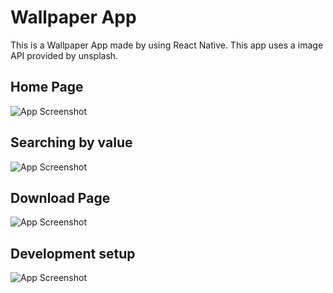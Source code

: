 
# Wallpaper App

This is a Wallpaper App made by using React Native. This app uses a image API provided by unsplash.
## Home Page

![App Screenshot](https://firebasestorage.googleapis.com/v0/b/upload-dae22.appspot.com/o/Wallpaper%2Fhome.png?alt=media&token=90956430-5ebe-41f3-a11f-119a27427805)


## Searching by value

![App Screenshot](https://firebasestorage.googleapis.com/v0/b/upload-dae22.appspot.com/o/Wallpaper%2Fsearch%20string.png?alt=media&token=d00e3fc1-8fa1-4ad1-8469-bf643a39fb27)

## Download Page

![App Screenshot](https://firebasestorage.googleapis.com/v0/b/upload-dae22.appspot.com/o/Wallpaper%2FBrief%20View.png?alt=media&token=4caff3a4-8395-4c8e-8c9f-b4a4252ddbe3)


## Development setup

![App Screenshot](https://firebasestorage.googleapis.com/v0/b/upload-dae22.appspot.com/o/Wallpaper%2FScreenshot%20(58).png?alt=media&token=3d614462-387c-4836-b50f-de143997369f)
